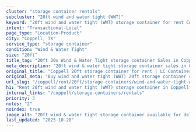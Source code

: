 ```yaml
---
cluster: "storage container rentals"
subcluster: "20ft wind and water tight (WWT)"
keyword: "20ft wind and water tight (WWT) storage container for rent Coppell, TX"
intent: "Transactional-Local"
page_type: "Location-Product"
city: "Coppell, TX"
service_type: "storage container"
condition: "Wind & Water Tight"
size: "20ft"
title_tag: "20ft 20s Wind & Water Tight storage container Sales in Coppell | LC Container"
meta_description: "20ft wind & water tight storage container sales in Coppell. Fast delivery, competitive pricing. Serving storage containers area. Quote ID: XUT. Call (214) 524-4168 for your free quote today."
original_title: "Coppell 20ft storage container for rent | LC Container"
original_meta: "Buy wind and water tight (WWT) 20ft storage container rent with local delivery in Coppell, TX. LC Container — local Since 2003. Request a fast quote today."
url_slug: "/coppell/rent/20ft/storage-containers/wind-and-water-tight-wwt"
h1: "Rent 20ft wind and water tight (WWT) storage container in Coppell"
internal_links: "/coppell/storage-containers/rentals"
priority: 3
notes: "2"
noindex: true
image_alt: "20ft wind & water tight storage container available for delivery in Coppell"
last_updated: "2025-10-20"
---
```


<!-- TODO: Add unique city/inventory copy, images, and internal links here. -->
